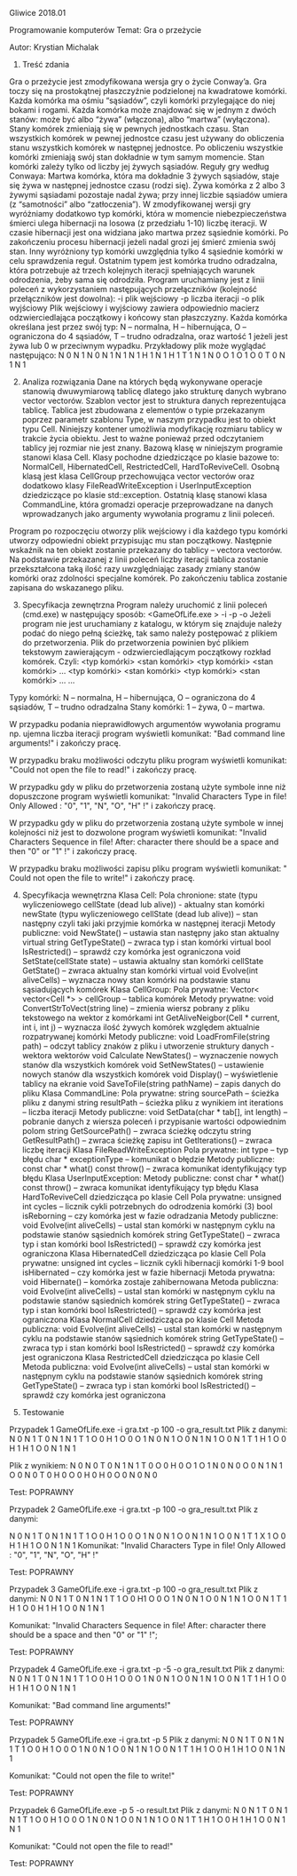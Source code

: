 Gliwice 2018.01

Programowanie komputerów
Temat: Gra o przeżycie

Autor: Krystian Michalak

1.	Treść zdania

Gra o przeżycie jest zmodyfikowana wersja gry o życie Conway’a. Gra toczy się na prostokątnej płaszczyźnie podzielonej na kwadratowe komórki. Każda komórka ma ośmiu “sąsiadów”, czyli komórki przylegające do niej bokami i rogami. Każda komórka może znajdować się w jednym z dwóch stanów: może być albo “żywa” (włączona), albo “martwa” (wyłączona).
Stany komórek zmieniają się w pewnych jednostkach czasu. Stan wszystkich komórek w pewnej jednostce czasu jest używany do obliczenia stanu wszystkich komórek w następnej jednostce. Po obliczeniu wszystkie komórki zmieniają swój stan dokładnie w tym samym momencie. Stan komórki zależy tylko od liczby jej żywych sąsiadów.
Reguły gry według Conwaya:
Martwa komórka, która ma dokładnie 3 żywych sąsiadów, staje się żywa w następnej jednostce czasu (rodzi się).
 Żywa komórka z 2 albo 3 żywymi sąsiadami pozostaje nadal żywa; przy innej liczbie sąsiadów umiera (z “samotności” albo “zatłoczenia”).
W zmodyfikowanej wersji gry wyróżniamy dodatkowo typ komórki, która w momencie niebezpieczeństwa śmierci ulega hibernacji na losowa (z przedziału 1-10) liczbę iteracji. W czasie hibernacji jest ona widziana jako martwa przez sąsiednie komórki. Po zakończeniu procesu hibernacji jeżeli nadal grozi jej śmierć zmienia swój stan. Inny wyróżniony typ komórki uwzględnia tylko 4 sąsiednie komórki w celu sprawdzenia reguł. Ostatnim typem jest komórka trudno odradzalna, która potrzebuje aż trzech kolejnych iteracji spełniających warunek odrodzenia, żeby sama się odrodziła.
Program uruchamiany jest z linii poleceń z wykorzystaniem następujących przełączników (kolejność przełączników jest dowolna):
-i plik wejściowy
-p liczba iteracji
-o plik wyjściowy
Plik wejściowy i wyjściowy zawiera odpowiednio macierz odzwierciedlająca początkowy i końcowy stan płaszczyzny. Każda komórka określana jest przez swój typ: N – normalna, H – hibernująca, O – ograniczona do 4 sąsiadów, T – trudno odradzalna, oraz wartość 1 jeżeli jest żywa lub 0 w przeciwnym wypadku. Przykładowy plik może wyglądać następująco:
N 0 N 1 N 0 N 1 N 1 N 1
H 1 N 1 H 1 T 1 N 1 N 0
O 1 O 1 O 0 T 0 N 1 N 1

2.	Analiza rozwiązania
Dane na których będą wykonywane operacje stanowią dwuwymiarową tablicę dlatego jako strukturę danych wybrano vector vectorów. Szablon vector jest to struktura danych reprezentująca tablicę. Tablica jest zbudowana z elementów o typie przekazanym poprzez parametr szablonu Type, w naszym przypadku jest to obiekt typu Cell. Niniejszy kontener umożliwia modyfikację rozmiaru tablicy w trakcie życia obiektu. Jest to ważne ponieważ przed odczytaniem tablicy jej rozmiar nie jest znany.
Bazową klasę w niniejszym programie stanowi klasa Cell. Klasy pochodne dziedziczące po klasie bazowe to: NormalCell, HibernatedCell, RestrictedCell, HardToReviveCell. Osobną klasą jest klasa CellGroup przechowująca vector vectorów oraz dodatkowo klasy FileReadWriteException i UserInputException dziedziczące po klasie std::exception. Ostatnią klasę stanowi klasa CommandLine, która gromadzi operacje przeprowadzane na danych wprowadzanych jako argumenty wywołania programu z linii poleceń.

Program po rozpoczęciu otworzy plik wejściowy i dla każdego typu komórki utworzy odpowiedni obiekt przypisując mu stan początkowy. Następnie wskaźnik na ten obiekt zostanie przekazany do tablicy – vectora vectorów. Na podstawie przekazanej z linii poleceń liczby iteracji tablica zostanie przekształcona taką ilość razy uwzględniając zasady zmiany stanów komórki oraz zdolności specjalne komórek. Po zakończeniu tablica zostanie zapisana do wskazanego pliku.

3.	Specyfikacja zewnętrzna
Program należy uruchomić z linii poleceń (cmd.exe) w następujący sposób:
<GameOfLife.exe > -i <plik do przetworzenia> -p <liczba iteracji> -o <plik do zapisu>
Jeżeli program nie jest uruchamiany z katalogu, w którym się znajduje należy podać do niego pełną ścieżkę, tak samo należy postępować z plikiem do przetworzenia.
Plik do przetworzenia powinien być plikiem tekstowym zawierającym - odzwierciedlającym początkowy rozkład komórek. Czyli:
<typ komórki> <spacja> <stan komórki> <typ komórki> <spacja> <stan komórki> …
<typ komórki> <spacja> <stan komórki> <typ komórki> <spacja> <stan komórki> …
…

Typy komórki:
N – normalna, H – hibernująca, O – ograniczona do 4 sąsiadów, T – trudno odradzalna
Stany komórki:
1 – żywa, 0 – martwa.

W przypadku podania nieprawidłowych argumentów wywołania programu np. ujemna liczba iteracji program wyświetli komunikat:
"Bad command line arguments!"
i zakończy pracę.

W przypadku braku możliwości odczytu pliku program wyświetli komunikat:
"Could not open the file to read!"
i zakończy pracę.


W przypadku gdy w pliku do przetworzenia zostaną użyte symbole inne niż dopuszczone program wyświetli komunikat:
"Invalid Characters Type in file! Only Allowed : \"0\", \"1\", \"N\", \"O\", \"H\" !"
i zakończy pracę.

W przypadku gdy w pliku do przetworzenia zostaną użyte symbole w innej kolejności niż jest to dozwolone program wyświetli komunikat:
"Invalid Characters Sequence in file!
After: character there should be a space and then \"0\" or \"1\" !"
i zakończy pracę.

W przypadku braku możliwości zapisu pliku program wyświetli komunikat:
" Could not open the file to write!"
i zakończy pracę.

4.	Specyfikacja wewnętrzna
Klasa Cell:
Pola chronione:
state (typu wyliczeniowego cellState (dead lub alive)) - aktualny stan komórki
newState (typu wyliczeniowego cellState (dead lub alive)) – stan następny czyli taki  jaki przyjmie komórka w następnej iteracji
Metody publiczne:
	void NewState() – ustawia stan następny jako stan aktualny
	virtual string GetTypeState() – zwraca typ i stan komórki
	virtual bool IsRestricted() – sprawdź czy komórka jest ograniczona
	void SetState(cellState state) – ustawia aktualny stan komórki
	cellState GetState() – zwraca aktualny stan komórki
virtual void Evolve(int aliveCells) – wyznacza nowy stan komórki na podstawie stanu sąsiadujących komórek 
Klasa CellGroup:
Pola prywatne:
	Vector< vector<Cell *> > cellGroup – tablica komórek
Metody prywatne:
void ConvertStrToVect(string line) – zmienia wiersz pobrany z pliku tekstowego na wektor z komórkami
int GetAliveNeigbor(Cell * current, int i, int j) – wyznacza ilość żywych komórek względem aktualnie rozpatrywanej komórki
	Metody publiczne:
void LoadFromFile(string path) – odczyt tablicy znaków z pliku i utworzenie struktury danych - wektora wektorów
void Calculate NewStates() – wyznaczenie nowych stanów dla wszystkich komórek
void SetNewStates() – ustawienie nowych stanów dla wszystkich komórek
void Display() – wyświetlenie tablicy na ekranie
void SaveToFile(string pathName) – zapis danych do pliku
	Klasa CommandLine:
	Pola prywatne:
		string sourcePath – ścieżka pliku z danymi
		string resultPath – ścieżka pliku z wynikiem
		int iterations – liczba iteracji
	Metody publiczne:
void SetData(char * tab[], int length) – pobranie danych z wiersza poleceń i przypisanie wartości odpowiednim polom
string GetSourcePath() – zwraca ścieżkę odczytu
string GetResultPath() – zwraca ścieżkę zapisu
int GetIterations() – zwraca liczbę iteracji
Klasa FileReadWriteException
Pola prywatne:
	int type – typ błędu
	char * exceptionType – komunikat o błędzie
Metody publiczne:
const char * what() const throw() – zwraca komunikat identyfikujący typ błędu
	Klasa UserInputException:
	Metody publiczne:
const char * what() const throw() – zwraca komunikat identyfikujący typ błędu
	Klasa HardToReviveCell dziedzicząca po klasie Cell
	Pola prywatne:
		unsigned int cycles – licznik cykli potrzebnych do odrodzenia komórki (3)
		bool isReborning – czy komórka jest w fazie odradzania
Metody publiczne:
void Evolve(int aliveCells) – ustal stan komórki w następnym cyklu na podstawie stanów sąsiednich komórek
string GetTypeState() – zwraca typ i stan komórki
bool IsRestricted() – sprawdź czy komórka jest ograniczona
	Klasa HibernatedCell dziedzicząca po klasie Cell
	Pola prywatne:
		unsigned int cycles – licznik cykli hibernacji komórki 1-9
bool isHibernated – czy komórka jest w fazie hibernacji
	Metoda prywatna:
		void Hibernate() – komórka zostaje zahibernowana
	Metoda publiczna:
	void Evolve(int aliveCells) – ustal stan komórki w następnym cyklu na podstawie stanów sąsiednich komórek
string GetTypeState() – zwraca typ i stan komórki
bool IsRestricted() – sprawdź czy komórka jest ograniczona
	Klasa NormalCell dziedzicząca po klasie Cell
	Metoda publiczna:
	void Evolve(int aliveCells) – ustal stan komórki w następnym cyklu na podstawie stanów sąsiednich komórek
string GetTypeState() – zwraca typ i stan komórki
bool IsRestricted() – sprawdź czy komórka jest ograniczona
	Klasa RestrictedCell dziedzicząca po klasie Cell
	Metoda publiczna:
	void Evolve(int aliveCells) – ustal stan komórki w następnym cyklu na podstawie stanów sąsiednich komórek
string GetTypeState() – zwraca typ i stan komórki
bool IsRestricted() – sprawdź czy komórka jest ograniczona

5.	Testowanie

Przypadek 1
GameOfLife.exe -i gra.txt -p 100 -o gra_result.txt
Plik z danymi:
N 0 N 1 T 0 N 1 N 1
T 1 O 0 H 1 O 0 O 1
N 0 N 1 O 0 N 1 N 1
O 0 N 1 T 1 H 1 O 0
H 1 H 1 O 0 N 1 N 1

Plik z wynikiem:
N 0 N 0 T 0 N 1 N 1 
T 0 O 0 H 0 O 1 O 1 
N 0 N 0 O 0 N 1 N 1 
O 0 N 0 T 0 H 0 O 0 
H 0 H 0 O 0 N 0 N 0

Test: POPRAWNY

Przypadek 2
GameOfLife.exe -i gra.txt -p 100 -o gra_result.txt
Plik z danymi:

N 0 N 1 T 0 N 1 N 1
T 1 O 0 H 1 O 0 O 1
N 0 N 1 O 0 N 1 N 1
O 0 N 1 T 1 X 1 O 0
H 1 H 1 O 0 N 1 N 1
Komunikat:	"Invalid Characters Type in file! Only Allowed : \"0\", \"1\", \"N\", \"O\", \"H\" !"

Test: POPRAWNY

Przypadek 3
GameOfLife.exe -i gra.txt -p 100 -o gra_result.txt
Plik z danymi:
N 0 N 1 T 0 N 1 N 1
T 1 O 0 H1 O 0 O 1
N 0 N 1 O 0 N 1 N 1
O 0 N 1 T 1 H 1 O 0
H 1 H 1 O 0 N 1 N 1

Komunikat:	"Invalid Characters Sequence in file!
After: character there should be a space and then \"0\" or \"1\" !";

Test: POPRAWNY

Przypadek 4
GameOfLife.exe -i gra.txt -p -5 -o gra_result.txt
Plik z danymi:
N 0 N 1 T 0 N 1 N 1
T 1 O 0 H 1 O 0 O 1
N 0 N 1 O 0 N 1 N 1
O 0 N 1 T 1 H 1 O 0
H 1 H 1 O 0 N 1 N 1

Komunikat:	"Bad command line arguments!"

Test: POPRAWNY


Przypadek 5
GameOfLife.exe -i gra.txt -p 5
Plik z danymi:
N 0 N 1 T 0 N 1 N 1
T 1 O 0 H 1 O 0 O 1
N 0 N 1 O 0 N 1 N 1
O 0 N 1 T 1 H 1 O 0
H 1 H 1 O 0 N 1 N 1

Komunikat:	"Could not open the file to write!"

Test: POPRAWNY

Przypadek 6
GameOfLife.exe -p 5 -o result.txt
Plik z danymi:
N 0 N 1 T 0 N 1 N 1
T 1 O 0 H 1 O 0 O 1
N 0 N 1 O 0 N 1 N 1
O 0 N 1 T 1 H 1 O 0
H 1 H 1 O 0 N 1 N 1

Komunikat:	"Could not open the file to read!"

Test: POPRAWNY








